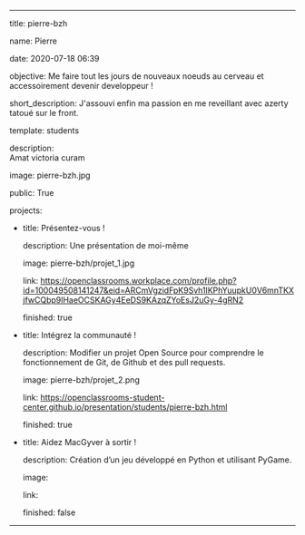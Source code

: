 ---



title: pierre-bzh


name: Pierre


date: 2020-07-18 06:39


objective: Me faire tout les jours de nouveaux noeuds au cerveau et accessoirement devenir developpeur !

short_description: J'assouvi enfin ma passion en me reveillant avec azerty tatoué sur le front.



template: students

description:  
      Amat victoria curam

   

image: pierre-bzh.jpg


public: True



projects:

  - title: Présentez-vous !

    description: Une présentation de moi-même 


    image: pierre-bzh/projet_1.jpg

    link: https://openclassrooms.workplace.com/profile.php?id=100049508141247&eid=ARCmVgzidFpK9Svh1lKPhYuupkU0V6mnTKXjfwCQbp9lHaeOCSKAGy4EeDS9KAzqZYoEsJ2uGy-4gRN2

    finished: true

  - title: Intégrez la communauté !

    description: Modifier un projet Open Source pour comprendre le fonctionnement de Git, de Github et des pull requests. 

    image: pierre-bzh/projet_2.png

    link: https://openclassrooms-student-center.github.io/presentation/students/pierre-bzh.html

    finished: true

  - title: Aidez MacGyver à sortir !

    description: Création d’un jeu développé en Python et utilisant PyGame.

    image: 

    link: 

    finished: false

---